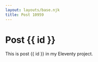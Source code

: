 ```yaml
---
layout: layouts/base.njk
title: Post 10959
---
```


# Post {{ id }}

This is post {{ id }} in my Eleventy project.
